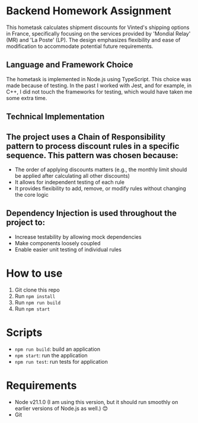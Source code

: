 # Backend Homework Assignment

This hometask calculates shipment discounts for Vinted's shipping options in France, specifically focusing on the services provided by 'Mondial Relay' (MR) and 'La Poste' (LP). The design emphasizes flexibility and ease of modification to accommodate potential future requirements.

## Language and Framework Choice

The hometask is implemented in Node.js using TypeScript. This choice was made because of testing. In the past I worked with Jest, and for example, in C++, I did not touch the frameworks for testing, which would have taken me some extra time.

## Technical Implementation

The project uses a Chain of Responsibility pattern to process discount rules in a specific sequence. This pattern was chosen because:
----------------------------
* The order of applying discounts matters (e.g., the monthly limit should be applied after calculating all other discounts)
* It allows for independent testing of each rule
* It provides flexibility to add, remove, or modify rules without changing the core logic

Dependency Injection is used throughout the project to:
----------------------------
* Increase testability by allowing mock dependencies
* Make components loosely coupled
* Enable easier unit testing of individual rules

# How to use

1. Git clone this repo
2. Run `npm install`
3. Run `npm run build`
4. Run `npm start`

# Scripts

- `npm run build`: build an application
- `npm start`: run the application
- `npm run test`: run tests for application

# Requirements

* Node v21.1.0 (I am using this version, but it should run smoothly on earlier versions of Node.js as well.) 😊
* Git